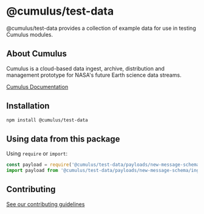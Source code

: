 # @cumulus/test-data

@cumulus/test-data provides a collection of example data for use in testing Cumulus modules.

## About Cumulus

Cumulus is a cloud-based data ingest, archive, distribution and management prototype for NASA's future Earth science data streams.

[Cumulus Documentation](https://nasa.github.io/cumulus)

## Installation

```bash
npm install @cumulus/test-data
```

## Using data from this package

Using `require` or `import`:

```js
const payload = require('@cumulus/test-data/payloads/new-message-schema/ingest.json');
import payload from '@cumulus/test-data/payloads/new-message-schema/ingest.json';
```

## Contributing

[See our contributing guidelines](https://github.com/nasa/cumulus/blob/master/CONTRIBUTING.md)

